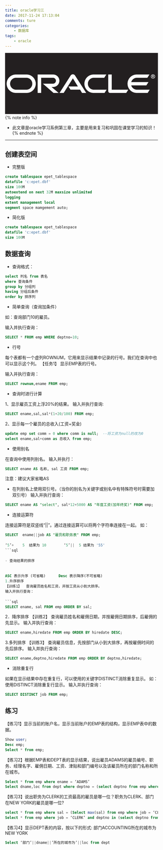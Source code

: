 ```yaml
---
title: oracle学习三
date: 2017-11-24 17:13:04
comments: ture
categories:
	- 数据库
tags:
	- oracle
---
```



![](https://github.com/aqqje/Personal-repository/raw/master/images/oracle1.jpg "oracle1")<br/>
{% note info %}
- 此文章是oracle学习系例第三章，主要是用来复习和巩固在课堂学习的知识！
{% endnote %}
<!-- more -->

--------------------------

## 创建表空间

- 完整版

```sql
create tablespace epet_tablespace
datafile 'c:epet.dbf'
size 100M
autoextend on next 32M maxsize unlimited
logging
extent management local
segment space mamgement auto;	
```

- 简化版

```sql
create tablespace epet_tablespace
datafile 'c:epet.dbf'
size 100M
```

## 数据查询

- 查询格式： 

```sql
select 列名 from 表名 
where 查询条件 
group by 分组列 
having 分组后条件 
order by 排序列 
```


	   
- 简单查询（查询加条件）

如：查询部门10的雇员。


输入并执行查询：
```sql
SELECT * FROM emp WHERE deptno=10;
```


- 行号

每个表都有一个虚列ROWNUM，它用来显示结果中记录的行号。我们在查询中也可以显示这个列。
【任务1】  显示EMP表的行号。


输入并执行查询：

```sql
SELECT rownum,ename FROM emp;
```


- 查询时进行计算


1、显示雇员工资上浮20%的结果。
输入并执行查询:

```sql
SELECT ename,sal,sal*(1+20/100) FROM emp;
```

2、显示每一个雇员的总收入(工资+奖金)	

```sql
update emp set comm = 0 where comm is null;  --将工资为null的改为0
select ename,sal+comm as 总收入 from emp;
```

- 使用别名


在查询中使用列别名。
输入并执行：

```sql
SELECT ename AS 名称, sal 工资 FROM emp;
```

注意：建议大家省略AS

- 在列别名上使用双引号。（当你的别名为关键字或别名中有特殊符号时需要加双引号）
输入并执行查询：

```sql
SELECT ename AS "select", sal*12+5000 AS "年度工资(加年终奖)" FROM emp;
```


- 连接运算符

连接运算符是双竖线“||”。通过连接运算可以将两个字符串连接在一起。
如： 

```sql
SELECT	ename||job AS "雇员和职务表" FROM emp;

‘5’+    5  结果为 10        ‘5’||  5 结果为 '55'          
```sql

- 查询结果的排序


ASC 表示升序 (可省略)      Desc 表示降序(不可省略)
1.升序排序
【训练1】  查询雇员姓名和工资，并按工资从小到大排序。
输入并执行查询：

```sql
SELECT ename, sal FROM emp ORDER BY sal;
```

2．降序排序
【训练2】  查询雇员姓名和雇佣日期，并按雇佣日期排序，后雇佣的先显示。
输入并执行查询：

```sql
SELECT ename,hiredate FROM emp ORDER BY hiredate DESC;
```


3.多列排序
【训练3】  查询雇员信息，先按部门从小到大排序，再按雇佣时间的先后排序。
输入并执行查询：

```sql
SELECT ename,deptno,hiredate FROM emp ORDER BY deptno,hiredate;
```


- 消除重复行

如果在显示结果中存在重复行，可以使用的关键字DISTINCT消除重复显示。
如：使用DISTINCT消除重复行显示。
输入并执行查询：

```sql
SELECT DISTINCT job FROM emp;
```


## 练习

【练习1】显示当前的账户名，显示当前账户的EMP表的结构，显示EMP表中的数据。

```sql
Show user;
Desc emp;
Select * from emp;
```

【练习2】根据EMP表和DEPT表的显示结果，说出雇员ADAMS的雇员编号、职务、经理名字、雇佣日期、工资、津贴和部门编号以及该雇员所在的部门名称和所在城市。

```sql
Select * from emp where ename = ‘ADAMS’
Select dname,loc from dept where deptno = (select deptno from emp where ename =’ADAMS’)
```

【练习3】说出职务为CLERK的工资最高的雇员是哪一位？职务为CLERK、部门在NEW YORK的雇员是哪一位?

```sql
select * from emp where sal = (Select max(sal) from emp where job = ‘CLERK’)
Select * from emp where job = ‘CLERK’ and deptno in (select deptno from dept where loc = ‘NEW YORK’)
```

【练习4】显示DEPT表的内容，按以下的形式: 
 部门ACCOUNTING所在的城市为NEW YORK    

```sql
Select ‘部门’||dname||’所在的城市为’||loc from dept 
```

